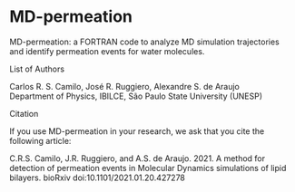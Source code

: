 # MD-permeation

MD-permeation: a FORTRAN code to analyze MD simulation trajectories and identify permeation events for water molecules.   


List of Authors      

   Carlos R. S. Camilo, José R. Ruggiero, Alexandre S. de Araujo    
   Department of Physics, IBILCE, São Paulo State University (UNESP)  


Citation  

   If you use MD-permeation in your research, we ask that you cite the following article:  

   C.R.S. Camilo, J.R. Ruggiero, and A.S. de Araujo. 2021. A method for detection of permeation events in Molecular Dynamics simulations of lipid bilayers. bioRxiv doi:10.1101/2021.01.20.427278
